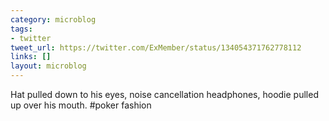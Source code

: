 ```yaml
---
category: microblog
tags:
- twitter
tweet_url: https://twitter.com/ExMember/status/134054371762778112
links: []
layout: microblog
---
```

Hat pulled down to his eyes, noise cancellation headphones, hoodie pulled up over his mouth. #poker fashion
